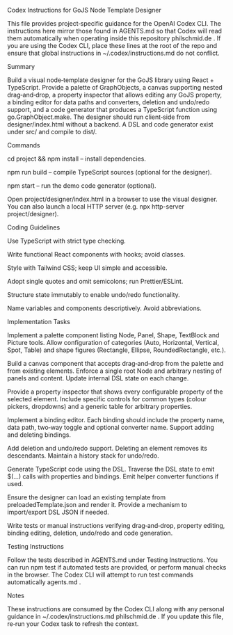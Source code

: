 Codex Instructions for GoJS Node Template Designer

This file provides project‑specific guidance for the OpenAI Codex CLI. The
instructions here mirror those found in AGENTS.md so that Codex will
read them automatically when operating inside this repository
philschmid.de
. If
you are using the Codex CLI, place these lines at the root of the repo
and ensure that global instructions in ~/.codex/instructions.md do not
conflict.

Summary

Build a visual node‑template designer for the GoJS library using
React + TypeScript. Provide a palette of GraphObjects, a canvas
supporting nested drag‑and‑drop, a property inspector that allows
editing any GoJS property, a binding editor for data paths and
converters, deletion and undo/redo support, and a code generator that
produces a TypeScript function using go.GraphObject.make. The
designer should run client‑side from designer/index.html without a
backend. A DSL and code generator exist under src/ and compile to
dist/.

Commands

cd project && npm install – install dependencies.

npm run build – compile TypeScript sources (optional for the
designer).

npm start – run the demo code generator (optional).

Open project/designer/index.html in a browser to use the
visual designer. You can also launch a local HTTP server (e.g.
npx http-server project/designer).

Coding Guidelines

Use TypeScript with strict type checking.

Write functional React components with hooks; avoid classes.

Style with Tailwind CSS; keep UI simple and accessible.

Adopt single quotes and omit semicolons; run Prettier/ESLint.

Structure state immutably to enable undo/redo functionality.

Name variables and components descriptively. Avoid abbreviations.

Implementation Tasks

Implement a palette component listing Node, Panel, Shape, TextBlock
and Picture tools. Allow configuration of categories (Auto,
Horizontal, Vertical, Spot, Table) and shape figures (Rectangle,
Ellipse, RoundedRectangle, etc.).

Build a canvas component that accepts drag‑and‑drop from the
palette and from existing elements. Enforce a single root Node
and arbitrary nesting of panels and content. Update internal DSL
state on each change.

Provide a property inspector that shows every configurable
property of the selected element. Include specific controls for
common types (colour pickers, dropdowns) and a generic table for
arbitrary properties.

Implement a binding editor. Each binding should include the
property name, data path, two‑way toggle and optional converter
name. Support adding and deleting bindings.

Add deletion and undo/redo support. Deleting an element removes
its descendants. Maintain a history stack for undo/redo.

Generate TypeScript code using the DSL. Traverse the DSL state to
emit $(...) calls with properties and bindings. Emit helper
converter functions if used.

Ensure the designer can load an existing template from
preloadedTemplate.json and render it. Provide a mechanism to
import/export DSL JSON if needed.

Write tests or manual instructions verifying drag‑and‑drop,
property editing, binding editing, deletion, undo/redo and code
generation.

Testing Instructions

Follow the tests described in AGENTS.md under Testing
Instructions. You can run npm test if automated tests are
provided, or perform manual checks in the browser. The Codex CLI
will attempt to run test commands automatically
agents.md
.

Notes

These instructions are consumed by the Codex CLI along with any
personal guidance in ~/.codex/instructions.md
philschmid.de
. If you
update this file, re‑run your Codex task to refresh the context.
